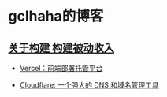 # gclhaha的博客

## [关于构建 构建被动收入](./building/README.md)

- [Vercel：前端部署托管平台](./building/vercel.md)

- [Cloudflare: 一个强大的 DNS 和域名管理工具](./building/cloudflare.md)
